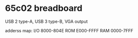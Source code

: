 # 65c02 breadboard 
USB 2 type-A, USB 3 type-B, VGA output

adderss map: 
I/O 8000-804E
ROM E000-FFFF
RAM 0000-7FFF
